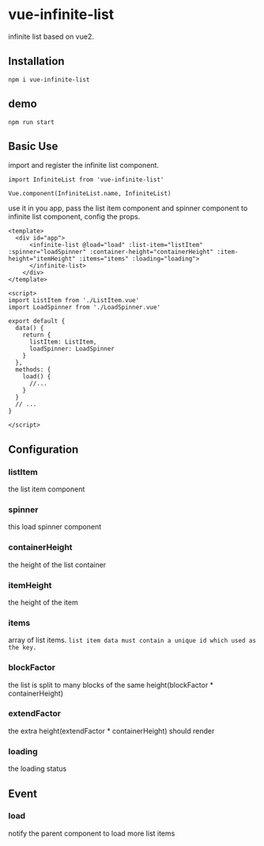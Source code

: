 # vue-infinite-list
infinite list based on vue2.

## Installation
```
npm i vue-infinite-list
```
## demo

```
npm run start
```

## Basic Use

import and register the infinite list component.

```vue
import InfiniteList from 'vue-infinite-list'

Vue.component(InfiniteList.name, InfiniteList)
```

use it in you app, pass the list item component and spinner component to infinite list component, config the props.

```vue
<template>
  <div id="app">
      <infinite-list @load="load" :list-item="listItem" :spinner="loadSpinner" :container-height="containerHeight" :item-height="itemHeight" :items="items" :loading="loading">
      </infinite-list>
    </div>
</template>

<script>
import ListItem from './ListItem.vue'
import LoadSpinner from './LoadSpinner.vue'

export default {
  data() {
    return {
      listItem: ListItem,
      loadSpinner: LoadSpinner
    }
  },
  methods: {
    load() {
      //...
    }
  }
  // ...
}

</script>
```

## Configuration

### listItem
the list item component

### spinner
this load spinner component

### containerHeight
the height of the list container

### itemHeight
the height of the item

### items
array of list items.
`list item data must contain a unique id which used as the key.`

### blockFactor
the list is split to many blocks of the same height(blockFactor * containerHeight)

### extendFactor
the extra height(extendFactor * containerHeight) should render

### loading
the loading status

## Event

### load
notify the parent component to load more list items
